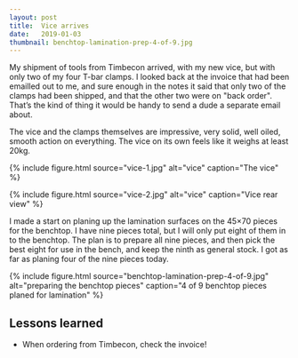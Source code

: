 ```yaml
---
layout: post
title:  Vice arrives
date:   2019-01-03
thumbnail: benchtop-lamination-prep-4-of-9.jpg
---
```


My shipment of tools from Timbecon arrived, with my new vice, but with only two
of my four T-bar clamps.  I looked back at the invoice that had been emailled
out to me, and sure enough in the notes it said that only two of the clamps had
been shipped, and that the other two were on "back order".  That’s the kind of
thing it would be handy to send a dude a separate email about.

The vice and the clamps themselves are impressive, very solid, well oiled,
smooth action on everything.  The vice on its own feels like it weighs at least
20kg.

{% include figure.html source="vice-1.jpg" alt="vice" caption="The vice" %}

{% include figure.html source="vice-2.jpg" alt="vice" caption="Vice rear view" %}

I made a start on planing up the lamination surfaces on the 45×70 pieces for
the benchtop.  I have nine pieces total, but I will only put eight of them in
to the benchtop.  The plan is to prepare all nine pieces, and then pick the
best eight for use in the bench, and keep the ninth as general stock.  I got as
far as planing four of the nine pieces today.

{% include figure.html source="benchtop-lamination-prep-4-of-9.jpg" alt="preparing the benchtop pieces" caption="4 of 9 benchtop pieces planed for lamination" %}

## Lessons learned

- When ordering from Timbecon, check the invoice!
